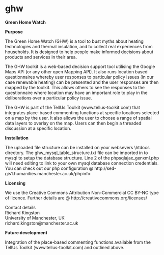 ghw
===

<b>Green Home Watch</b>

<b>Purpose</b>
<p>The Green Home Watch (GHW) is a tool to bust myths about heating technologies and thermal insulation, and to collect real experiences from households. It is designed to help people make informed decisions about products and services in their area.</p>
<p>The GHW toolkit is a web-based decision support tool utilising the Google Maps API (or any other open Mapping API). It also runs location based questionnaires whereby user responses to particular policy issues (in our case renewable heating) can be presented and the user responses are then mapped by the toolkit. This allows others to see the responses to the questionnaire where location may have an important role to play in the deliberations over a particular policy issue.</p>
<p>The GHW is part of the TellUs Toolkit (www.tellus-toolkit.com) that integrates place-based commenting functions at specific locations selected on a map by the user. It also allows the user to choose a range of spatial data layers to overlay on the map. Users can then begin a threaded discussion at a specific location.</p>

<b>Installation</b>
<p>The uploaded file structure can be installed on your websevers \htdocs directory.  The ghw_mysql_table_structure.txt file can be imported in to mysql to setup the database structure.  Line 2 of the phpsqlajax_genxml.php will need editing to link to your own mysql database connection credentials.  You can check out our php configuration @ http://sed-gis1.humanities.manchester.ac.uk/phpinfo</p>

<b>Licensing</b>
<p>We use the Creative Commons Attribution Non-Commercial CC BY-NC type of licence.  Further details are @ http://creativecommons.org/licenses/</p>
<p>
Contact details<br />
Richard Kingston<br />
University of Manchester, UK<br />
richard.kingston@manchester.ac.uk
</p>
<b>Future development</b>
<p>Integration of the place-based commenting functions available from the TellUs Toolkit (www.tellus-toolkit.com) and outlined above.</p>
